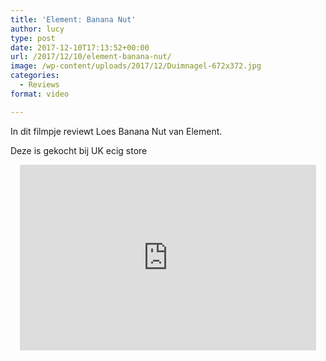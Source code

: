 ```yaml
---
title: 'Element: Banana Nut'
author: lucy
type: post
date: 2017-12-10T17:13:52+00:00
url: /2017/12/10/element-banana-nut/
image: /wp-content/uploads/2017/12/Duimnagel-672x372.jpg
categories:
  - Reviews
format: video

---
```

In dit filmpje reviewt Loes Banana Nut van Element.

Deze is gekocht bij UK ecig store

<span class="embed-youtube" style="text-align:center; display: block;"><iframe class='youtube-player' type='text/html' width='474' height='297' src='https://www.youtube.com/embed/Ayo6Q8YL1p0?version=3&#038;rel=1&#038;fs=1&#038;autohide=2&#038;showsearch=0&#038;showinfo=1&#038;iv_load_policy=1&#038;wmode=transparent' allowfullscreen='true' style='border:0;'></iframe></span>